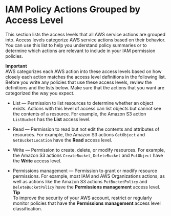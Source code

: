 # IAM Policy Actions Grouped by Access Level<a name="reference_policies_access-levels"></a>

This section lists the access levels that all AWS service actions are grouped into\. Access levels categorize AWS service actions based on their behavior\. You can use this list to help you understand policy summaries or to determine which actions are relevant to include in your IAM permission policies\.

**Important**  
AWS categorizes each AWS action into these access levels based on how closely each action matches the access level definitions in the following list\. Before you write any policies that use these access levels, review the definitions and the lists below\. Make sure that the actions that you want are categorized the way you expect\.

+  List — Permission to list resources to determine whether an object exists\. Actions with this level of access can list objects but cannot see the contents of a resource\. For example, the Amazon S3 action `ListBucket` has the **List** access level\.

+  Read — Permission to read but not edit the contents and attributes of resources\. For example, the Amazon S3 actions `GetObject` and `GetBucketLocation` have the **Read** access level\.

+  Write — Permission to create, delete, or modify resources\. For example, the Amazon S3 actions `CreateBucket`, `DeleteBucket` and `PutObject` have the **Write** access level\.

+  Permissions management — Permission to grant or modify resource permissions\. For example, most IAM and AWS Organizations actions, as well as actions like the Amazon S3 actions `PutBucketPolicy` and `DeleteBucketPolicy` have the **Permissions management** access level\.
**Tip**  
To improve the security of your AWS account, restrict or regularly monitor policies that have the **Permissions management** access level classification\.